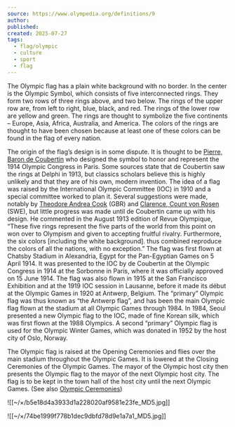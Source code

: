 ```yaml
---
source: https://www.olympedia.org/definitions/9
author:
published:
created: 2025-07-27
tags:
  - flag/olympic
  - culture
  - sport
  - flag
---
```

The Olympic flag has a plain white background with no border. In the center is the Olympic Symbol, which consists of five interconnected rings. They form two rows of three rings above, and two below. The rings of the upper row are, from left to right, blue, black, and red. The rings of the lower row are yellow and green. The rings are thought to symbolize the five continents – Europe, Asia, Africa, Australia, and America. The colors of the rings are thought to have been chosen because at least one of these colors can be found in the flag of every nation.

The origin of the flag’s design is in some dispute. It is thought to be [Pierre, Baron de Coubertin](https://www.olympedia.org/athletes/920613) who designed the symbol to honor and represent the 1914 Olympic Congress in Paris. Some sources state that de Coubertin saw the rings at Delphi in 1913, but classics scholars believe this is highly unlikely and that they are of his own, modern invention. The idea of a flag was raised by the International Olympic Committee (IOC) in 1910 and a special committee worked to plan it. Several suggestions were made, notably by [Theodore Andrea Cook](https://www.olympedia.org/athletes/920455) (GBR) and [Clarence, Count von Rosen](https://www.olympedia.org/athletes/899391) (SWE), but little progress was made until de Coubertin came up with his design. He commented in the August 1913 edition of Revue Olympique, “These five rings represent the five parts of the world from this point on won over to Olympism and given to accepting fruitful rivalry. Furthermore, the six colors \[including the white background\]. thus combined reproduce the colors of all the nations, with no exception.” The flag was first flown at Chatsby Stadium in Alexandria, Egypt for the Pan-Egyptian Games on 5 April 1914. It was presented to the IOC by de Coubertin at the Olympic Congress in 1914 at the Sorbonne in Paris, where it was officially approved on 15 June 1914. The flag was also flown in 1915 at the San Francisco Exhibition and at the 1919 IOC session in Lausanne, before it made its début at the Olympic Games in 1920 at Antwerp, Belgium. The “primary” Olympic flag was thus known as “the Antwerp flag”, and has been the main Olympic flag flown at the stadium at all Olympic Games through 1984. In 1984, Seoul presented a new Olympic flag to the IOC, made of fine Korean silk, which was first flown at the 1988 Olympics. A second “primary” Olympic flag is used for the Olympic Winter Games, which was donated in 1952 by the host city of Oslo, Norway.

The Olympic flag is raised at the Opening Ceremonies and flies over the main stadium throughout the Olympic Games. It is lowered at the Closing Ceremonies of the Olympic Games. The mayor of the Olympic host city then presents the Olympic flag to the mayor of the next Olympic host city. The flag is to be kept in the town hall of the host city until the next Olympic Games. (See also [Olympic Ceremonies](https://www.olympedia.org/descriptions/113))

![[~/×/b5e18d4a3933d1a228020af9581e23fe_MD5.jpg]]

![[~/×/74be1999f778b1dec9dbfd78d9e1a7a1_MD5.jpg]]
